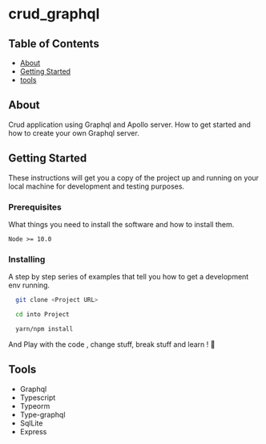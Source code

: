 # crud_graphql

## Table of Contents

* [About](#about)
* [Getting Started](#getting_started)
* [tools](#tools)

## About <a name = "about"></a>

Crud application using Graphql and Apollo server.
How to get started and how to create your own Graphql server.

## Getting Started <a name = "getting_started"></a>

These instructions will get you a copy of the project up and running on your local machine for development and testing purposes.

### Prerequisites

What things you need to install the software and how to install them.

``` 
Node >= 10.0
```

### Installing

A step by step series of examples that tell you how to get a development env running.

``` bash
  git clone <Project URL>

  cd into Project

  yarn/npm install
```

And Play with the code , change stuff, break stuff and learn ! 🚀

## Tools <a name = "tools"></a>

* Graphql
* Typescript
* Typeorm
* Type-graphql
* SqlLite
* Express

